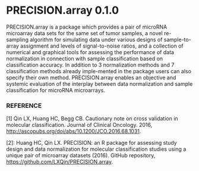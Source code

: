 # PRECISION.array 0.1.0

PRECISION.array is a package which provides a pair of microRNA microarray data sets for the same set of tumor samples, a novel re-sampling algorithm for simulating data under various designs of sample-to-array assignment and levels of signal-to-noise ratios, and a collection of numerical and graphical tools for assessing the performance of data normalization in connection with sample classification based on classification accuracy. In addition to 3 normalization methods and 7 classification methods already imple-mented in the package users can also specify their own method. PRECISION.array enables an objective and systemic evaluation of the interplay between data normalization and sample classification for microRNA microarrays. 

### REFERENCE

[1] Qin LX, Huang HC, Begg CB. Cautionary note on cross validation in molecular classification. Journal of Clinical Oncology. 2016, http://ascopubs.org/doi/abs/10.1200/JCO.2016.68.1031.

[2]: Huang HC, Qin LX. PRECISION: an R package for assessing study design and data normalization for molecular classification studies using a unique pair of microarray datasets (2016). GitHub repository, https://github.com/LXQin/PRECISION.array.
